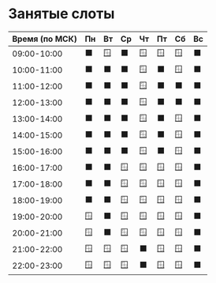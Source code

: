 # Занятые слоты

| Время (по МСК) | Пн | Вт | Ср | Чт | Пт | Сб | Вс |
|-------------|----|-----|----|-----|----|-----|----|
| 09:00-10:00 | ⬛ | 🪟 | ⬛ | 🪟 | 🪟 | 🪟 | ⬛ |
| 10:00-11:00 | ⬛ | ⬛ | ⬛ | 🪟 | ⬛ | 🪟 | ⬛ |
| 11:00-12:00 | ⬛ | ⬛ | ⬛ | 🪟 | ⬛ | ⬛ | ⬛ |
| 12:00-13:00 | ⬛ | ⬛ | ⬛ | 🪟 | ⬛ | ⬛ | ⬛ |
| 13:00-14:00 | ⬛ | ⬛ | ⬛ | 🪟 | ⬛ | 🪟 | ⬛ |
| 14:00-15:00 | ⬛ | ⬛ | ⬛ | 🪟 | ⬛ | 🪟 | ⬛ |
| 15:00-16:00 | ⬛ | ⬛ | ⬛ | 🪟 | ⬛ | 🪟 | ⬛ |
| 16:00-17:00 | ⬛ | ⬛ | 🪟 | 🪟 | 🪟 | 🪟 | ⬛ |
| 17:00-18:00 | ⬛ | ⬛ | 🪟 | 🪟 | 🪟 | 🪟 | ⬛ |
| 18:00-19:00 | ⬛ | ⬛ | 🪟 | 🪟 | 🪟 | 🪟 | ⬛ |
| 19:00-20:00 | 🪟 | ⬛ | 🪟 | 🪟 | 🪟 | 🪟 | ⬛ |
| 20:00-21:00 | 🪟 | ⬛ | 🪟 | 🪟 | 🪟 | 🪟 | ⬛ |
| 21:00-22:00 | 🪟 | 🪟 | 🪟 | ⬛ | 🪟 | 🪟 | ⬛ |
| 22:00-23:00 | 🪟 | 🪟 | 🪟 | ⬛ | 🪟 | 🪟 | ⬛ |